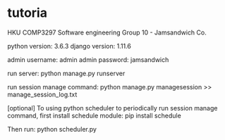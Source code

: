# tutoria

HKU COMP3297 Software engineering
Group 10 - Jamsandwich Co.

python version: 3.6.3
django version: 1.11.6

admin username: admin
admin password: jamsandwich

run server:
python manage.py runserver

run session manage command:
python manage.py managesession >> manage_session_log.txt

[optional]
To using python scheduler to periodically run session manage command, first install schedule module:
pip install schedule

Then run:
python scheduler.py